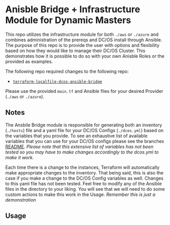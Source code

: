 # Anisble Bridge + Infrastructure Module for Dynamic Masters
This repo utilizes the infrastructure module for both `./aws` or `./azure` and combines administration of the prereqs and DC/OS install through Ansible. The purpose of this repo is to provide the user with options and flexibility based on how they would like to manage their DC/OS Cluster. This demonstrates how it is possible to do so with your own Anisble Roles or the provided as examples.

The following repo required changes to the following repo:

- [`terraform-localfile-dcos-ansible-bridge`](https://github.com/dcos-terraform/terraform-localfile-dcos-ansible-bridge/tree/dynam-masters-poc)

Please use the provided `main.tf` and Ansible files for your desired Provider (`./aws` or `./azure`).

## Notes
The Ansbile Bridge module is responsible for generating both an inventory (`./hosts`) file and a yaml file for your DC/OS Configs (`./dcos.yml`) based on the variables that you provide. To see an exhaustive list of available variables that you can use for your DC/OS configs please see the branches [README](https://github.com/dcos-terraform/terraform-localfile-dcos-ansible-bridge/tree/dynam-masters-poc). *Please note that this extensive list of variables has not been tested so you may have to make changes accordingly to the dcos.yml to make it work.*

Each time there is a change to the instances, Terraform will automatically make appropriate changes to the inventory. That being said, this is also the case if you make a change to the DC/OS Config variables as well. Changes to this yaml file has not been tested. Feel free to modify any of the Ansible files in the directory to your liking. You will see that we will need to do some custom actions to make this work in the Usage. *Remember this is just a demonstration*

## Usage

